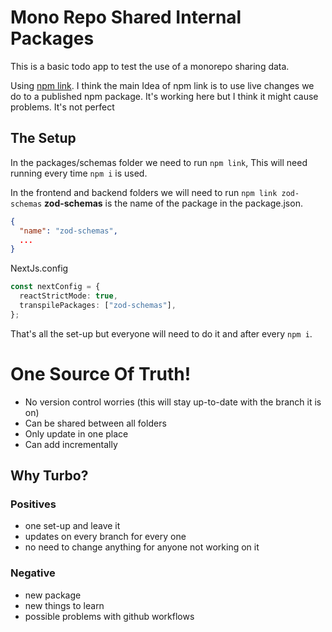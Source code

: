 # Mono Repo Shared Internal Packages

This is a basic todo app to test the use of a monorepo sharing data.

Using [npm link](https://docs.npmjs.com/cli/v9/commands/npm-link). I think the main Idea of npm link is to use live changes we do to a published npm package. It's working here but I think it might cause problems. It's not perfect

## The Setup

In the packages/schemas folder we need to run `npm link`, This will need running every time `npm i` is used.

In the frontend and backend folders we will need to run `npm link zod-schemas` **zod-schemas** is the name of the package in the package.json.

```json
{
  "name": "zod-schemas",
  ...
}
```

NextJs.config

```typescript
const nextConfig = {
  reactStrictMode: true,
  transpilePackages: ["zod-schemas"],
};
```

That's all the set-up but everyone will need to do it and after every `npm i`.

# One Source Of Truth!

- No version control worries (this will stay up-to-date with the branch it is on)
- Can be shared between all folders
- Only update in one place
- Can add incrementally

## Why Turbo?

### Positives

- one set-up and leave it
- updates on every branch for every one
- no need to change anything for anyone not working on it

### Negative

- new package
- new things to learn
- possible problems with github workflows
